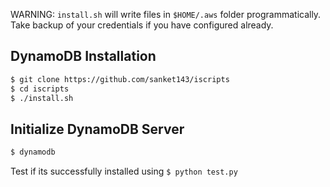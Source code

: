WARNING: ``install.sh`` will write files in ``$HOME/.aws`` folder programmatically.
Take backup of your credentials if you have configured already.

## DynamoDB Installation

```sh
$ git clone https://github.com/sanket143/iscripts
$ cd iscripts
$ ./install.sh
```

## Initialize DynamoDB Server
```sh
$ dynamodb
```

Test if its successfully installed using ``$ python test.py``
